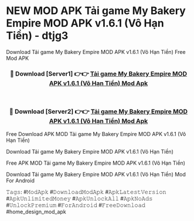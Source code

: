 # NEW MOD APK Tải game My Bakery Empire MOD APK v1.6.1 (Vô Hạn Tiền) - dtjg3
Download Tải game My Bakery Empire MOD APK v1.6.1 (Vô Hạn Tiền) Free Mod APK

<div align="center">
<h3>🔴 Download [Server1] 👉👉 <a href="https://apk-comot.site?title=Tải_game_My_Bakery_Empire_MOD_APK_v1.6.1_(Vô_Hạn_Tiền)">Tải game My Bakery Empire MOD APK v1.6.1 (Vô Hạn Tiền) Mod Apk</a></h3><br>

<h3>🔴 Download [Server2] 👉👉 <a href="https://apk-comot.site?title=Tải_game_My_Bakery_Empire_MOD_APK_v1.6.1_(Vô_Hạn_Tiền)">Tải game My Bakery Empire MOD APK v1.6.1 (Vô Hạn Tiền) Mod Apk</a></h3>
</div>


Free Download APK MOD Tải game My Bakery Empire MOD APK v1.6.1 (Vô Hạn Tiền)

Download Tải game My Bakery Empire MOD APK v1.6.1 (Vô Hạn Tiền) 

Free APK MOD Tải game My Bakery Empire MOD APK v1.6.1 (Vô Hạn Tiền) 

Download Tải game My Bakery Empire MOD APK v1.6.1 (Vô Hạn Tiền) Mod For Android

𝚃𝚊𝚐𝚜: #𝙼𝚘𝚍𝙰𝚙𝚔 #𝙳𝚘𝚠𝚗𝚕𝚘𝚊𝚍𝙼𝚘𝚍𝙰𝚙𝚔 #𝙰𝚙𝚔𝙻𝚊𝚝𝚎𝚜𝚝𝚅𝚎𝚛𝚜𝚒𝚘𝚗 #𝙰𝚙𝚔𝚄𝚗𝚕𝚒𝚖𝚒𝚝𝚎𝚍𝙼𝚘𝚗𝚎𝚢 #𝙰𝚙𝚔𝚄𝚗𝚕𝚘𝚌𝚔𝙰𝚕𝚕 #𝙰𝚙𝚔𝙽𝚘𝙰𝚍𝚜 #𝚄𝚗𝚕𝚘𝚌𝚔𝙿𝚛𝚎𝚖𝚒𝚞𝚖 #𝙵𝚘𝚛𝙰𝚗𝚍𝚛𝚘𝚒𝚍 #𝙵𝚛𝚎𝚎𝙳𝚘𝚠𝚗𝚕𝚘𝚊𝚍 #home_design_mod_apk